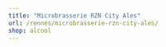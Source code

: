 ```yaml
---
title: "Microbrasserie RZN City Ales"
url: /rennes/microbrasserie-rzn-city-ales/
shop: alcool
---
```

